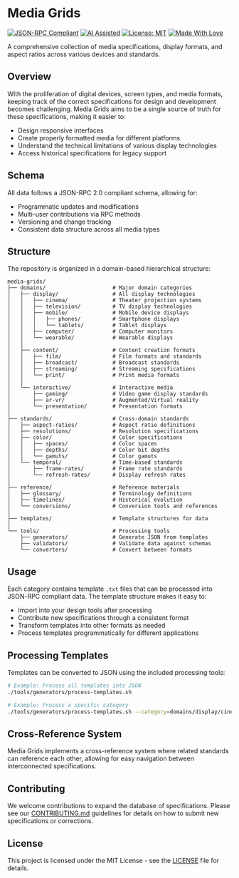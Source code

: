 # Media Grids

[![JSON-RPC Compliant](https://img.shields.io/badge/JSON--RPC-2.0-green)](https://www.jsonrpc.org/specification) [![AI Assisted](https://img.shields.io/badge/AI%20Assisted-Human%20+%20Machine-ff69b4?logo=heart&logoColor=white)](https://github.com/a-Gb) [![License: MIT](https://img.shields.io/badge/License-MIT-blue.svg)](https://opensource.org/licenses/MIT) [![Made With Love](https://img.shields.io/badge/Made%20With-♥-red)](https://github.com/a-Gb)

A comprehensive collection of media specifications, display formats, and aspect ratios across various devices and standards.

## Overview

With the proliferation of digital devices, screen types, and media formats, keeping track of the correct specifications for design and development becomes challenging. Media Grids aims to be a single source of truth for these specifications, making it easier to:

- Design responsive interfaces
- Create properly formatted media for different platforms
- Understand the technical limitations of various display technologies
- Access historical specifications for legacy support

## Schema

All data follows a JSON-RPC 2.0 compliant schema, allowing for:
- Programmatic updates and modifications
- Multi-user contributions via RPC methods
- Versioning and change tracking
- Consistent data structure across all media types

## Structure

The repository is organized in a domain-based hierarchical structure:

```
media-grids/
├── domains/                     # Major domain categories
│   ├── display/                 # All display technologies
│   │   ├── cinema/              # Theater projection systems
│   │   ├── television/          # TV display technologies
│   │   ├── mobile/              # Mobile device displays
│   │   │   ├── phones/          # Smartphone displays
│   │   │   └── tablets/         # Tablet displays
│   │   ├── computer/            # Computer monitors
│   │   └── wearable/            # Wearable displays
│   │
│   ├── content/                 # Content creation formats
│   │   ├── film/                # Film formats and standards
│   │   ├── broadcast/           # Broadcast standards
│   │   ├── streaming/           # Streaming specifications
│   │   └── print/               # Print media formats
│   │
│   └── interactive/             # Interactive media
│       ├── gaming/              # Video game display standards
│       ├── ar-vr/               # Augmented/Virtual reality
│       └── presentation/        # Presentation formats
│
├── standards/                   # Cross-domain standards
│   ├── aspect-ratios/           # Aspect ratio definitions
│   ├── resolutions/             # Resolution specifications
│   ├── color/                   # Color specifications
│   │   ├── spaces/              # Color spaces
│   │   ├── depths/              # Color bit depths
│   │   └── gamuts/              # Color gamuts
│   └── temporal/                # Time-based standards
│       ├── frame-rates/         # Frame rate standards
│       └── refresh-rates/       # Display refresh rates
│
├── reference/                   # Reference materials
│   ├── glossary/                # Terminology definitions
│   ├── timelines/               # Historical evolution
│   └── conversions/             # Conversion tools and references
│
├── templates/                   # Template structures for data
│
└── tools/                       # Processing tools
    ├── generators/              # Generate JSON from templates
    ├── validators/              # Validate data against schemas
    └── converters/              # Convert between formats
```

## Usage

Each category contains template `.txt` files that can be processed into JSON-RPC compliant data. The template structure makes it easy to:

- Import into your design tools after processing
- Contribute new specifications through a consistent format
- Transform templates into other formats as needed
- Process templates programmatically for different applications

## Processing Templates

Templates can be converted to JSON using the included processing tools:

```bash
# Example: Process all templates into JSON
./tools/generators/process-templates.sh

# Example: Process a specific category
./tools/generators/process-templates.sh --category=domains/display/cinema
```

## Cross-Reference System

Media Grids implements a cross-reference system where related standards can reference each other, allowing for easy navigation between interconnected specifications.

## Contributing

We welcome contributions to expand the database of specifications. Please see our [CONTRIBUTING.md](CONTRIBUTING.md) guidelines for details on how to submit new specifications or corrections.

## License

This project is licensed under the MIT License - see the [LICENSE](LICENSE) file for details.